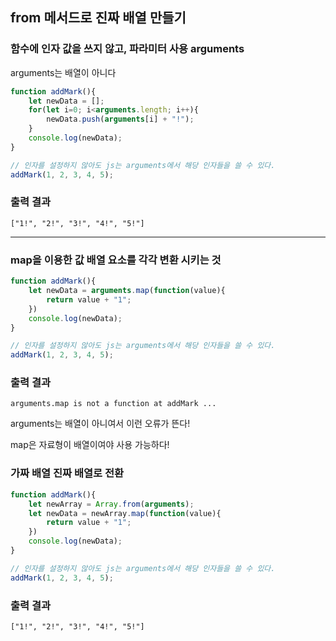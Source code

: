 ## from 메서드로 진짜 배열 만들기

### 함수에 인자 값을 쓰지 않고, 파라미터 사용 arguments

arguments는 배열이 아니다

```javascript
function addMark(){
    let newData = [];
    for(let i=0; i<arguments.length; i++){
        newData.push(arguments[i] + "!");
    }
    console.log(newData);
}

// 인자를 설정하지 않아도 js는 arguments에서 해당 인자들을 쓸 수 있다.
addMark(1, 2, 3, 4, 5);
```

### 출력 결과

~~~
["1!", "2!", "3!", "4!", "5!"]
~~~

---

### map을 이용한 값 배열 요소를 각각 변환 시키는 것

```javascript
function addMark(){
    let newData = arguments.map(function(value){
        return value + "1";
    })
    console.log(newData);
}

// 인자를 설정하지 않아도 js는 arguments에서 해당 인자들을 쓸 수 있다.
addMark(1, 2, 3, 4, 5);
```

### 출력 결과

~~~
arguments.map is not a function at addMark ...
~~~

arguments는 배열이 아니여서 이런 오류가 뜬다!

map은 자료형이 배열이여야 사용 가능하다!

### 가짜 배열 진짜 배열로 전환

```javascript
function addMark(){
    let newArray = Array.from(arguments);
    let newData = newArray.map(function(value){
        return value + "1";
    })
    console.log(newData);
}

// 인자를 설정하지 않아도 js는 arguments에서 해당 인자들을 쓸 수 있다.
addMark(1, 2, 3, 4, 5);
```

### 출력 결과

~~~
["1!", "2!", "3!", "4!", "5!"]
~~~